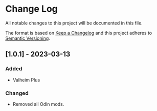 
# Change Log
All notable changes to this project will be documented in this file.
 
The format is based on [Keep a Changelog](http://keepachangelog.com/)
and this project adheres to [Semantic Versioning](http://semver.org/).
 


## [1.0.1] - 2023-03-13
 
### Added
 - Valheim Plus

### Changed
  
- Removed all Odin mods.